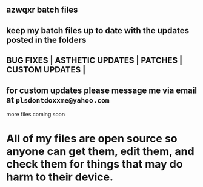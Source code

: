 azwqxr batch files
-----------------------
keep my batch files up to date with the updates posted in the folders
-----------------------
BUG FIXES | 
ASTHETIC UPDATES | 
PATCHES | 
CUSTOM UPDATES | 
-----------------------
for custom updates please message me via email at
`plsdontdoxxme@yahoo.com`
-----------------------
more files coming soon

# All of my files are open source so anyone can get them, edit them, and check them for things that may do harm to their device.
